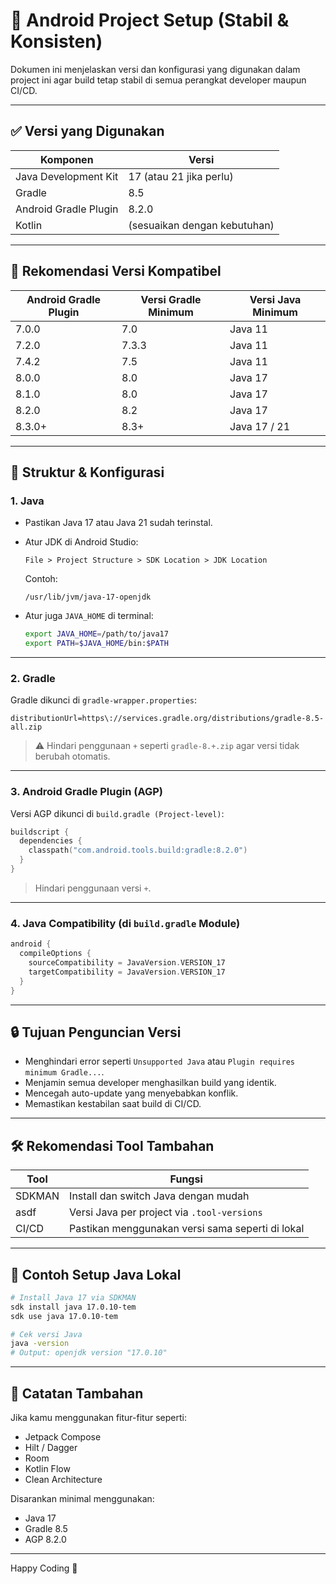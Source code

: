 # 📱 Android Project Setup (Stabil & Konsisten)

Dokumen ini menjelaskan versi dan konfigurasi yang digunakan dalam project ini agar build tetap stabil di semua perangkat developer maupun CI/CD.

---

## ✅ Versi yang Digunakan

| Komponen              | Versi                        |
|-----------------------|------------------------------|
| Java Development Kit  | 17 (atau 21 jika perlu)      |
| Gradle                | 8.5                          |
| Android Gradle Plugin | 8.2.0                        |
| Kotlin                | (sesuaikan dengan kebutuhan) |

---

## 🧩 Rekomendasi Versi Kompatibel

| Android Gradle Plugin | Versi Gradle Minimum | Versi Java Minimum |
|-----------------------|----------------------|--------------------|
| 7.0.0                 | 7.0                  | Java 11            |
| 7.2.0                 | 7.3.3                | Java 11            |
| 7.4.2                 | 7.5                  | Java 11            |
| 8.0.0                 | 8.0                  | Java 17            |
| 8.1.0                 | 8.0                  | Java 17            |
| 8.2.0                 | 8.2                  | Java 17            |
| 8.3.0+                | 8.3+                 | Java 17 / 21       |

---

## 🔧 Struktur & Konfigurasi

### 1. Java

* Pastikan Java 17 atau Java 21 sudah terinstal.

* Atur JDK di Android Studio:

  ```
  File > Project Structure > SDK Location > JDK Location
  ```

  Contoh:

  ```
  /usr/lib/jvm/java-17-openjdk
  ```

* Atur juga `JAVA_HOME` di terminal:

  ```bash
  export JAVA_HOME=/path/to/java17
  export PATH=$JAVA_HOME/bin:$PATH
  ```

---

### 2. Gradle

Gradle dikunci di `gradle-wrapper.properties`:

```properties
distributionUrl=https\://services.gradle.org/distributions/gradle-8.5-all.zip
```

> ⚠️ Hindari penggunaan `+` seperti `gradle-8.+.zip` agar versi tidak berubah otomatis.

---

### 3. Android Gradle Plugin (AGP)

Versi AGP dikunci di `build.gradle (Project-level)`:

```kotlin
buildscript {
  dependencies {
    classpath("com.android.tools.build:gradle:8.2.0")
  }
}
```

> Hindari penggunaan versi `+`.

---

### 4. Java Compatibility (di `build.gradle` Module)

```kotlin
android {
  compileOptions {
    sourceCompatibility = JavaVersion.VERSION_17
    targetCompatibility = JavaVersion.VERSION_17
  }
}
```

---

## 🔒 Tujuan Penguncian Versi

* Menghindari error seperti `Unsupported Java` atau `Plugin requires minimum Gradle...`.
* Menjamin semua developer menghasilkan build yang identik.
* Mencegah auto-update yang menyebabkan konflik.
* Memastikan kestabilan saat build di CI/CD.

---

## 🛠 Rekomendasi Tool Tambahan

| Tool   | Fungsi                                           |
|--------|--------------------------------------------------|
| SDKMAN | Install dan switch Java dengan mudah             |
| asdf   | Versi Java per project via `.tool-versions`      |
| CI/CD  | Pastikan menggunakan versi sama seperti di lokal |

---

## 📎 Contoh Setup Java Lokal

```bash
# Install Java 17 via SDKMAN
sdk install java 17.0.10-tem
sdk use java 17.0.10-tem

# Cek versi Java
java -version
# Output: openjdk version "17.0.10"
```

---

## 📘 Catatan Tambahan

Jika kamu menggunakan fitur-fitur seperti:

* Jetpack Compose
* Hilt / Dagger
* Room
* Kotlin Flow
* Clean Architecture

Disarankan minimal menggunakan:

* Java 17
* Gradle 8.5
* AGP 8.2.0

---

Happy Coding 🚀
